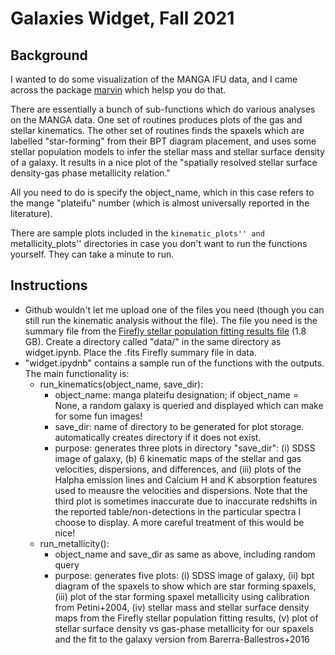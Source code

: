 # Galaxies Widget, Fall 2021

## Background

I wanted to do some visualization of the MANGA IFU data, and I came across the package [marvin](https://sdss-marvin.readthedocs.io/en/latest/index.html) which helsp you do that. 

There are essentially a bunch of sub-functions which do various analyses on the MANGA data. One set of routines produces plots of the gas and stellar kinematics. The other set of routines finds the spaxels which are labelled "star-forming" from their BPT diagram placement, and uses some stellar population models to infer the stellar mass and stellar surface density of a galaxy. It results in a nice plot of the "spatially resolved stellar surface density-gas phase metallicity relation."

All you need to do is specify the object_name, which in this case refers to the mange "plateifu" number (which is almost universally reported in the literature). 

There are sample plots included in the ``kinematic_plots'' and ``metallicity_plots'' directories in case you don't want to run the functions yourself. They can take a minute to run. 

## Instructions

* Github wouldn't let me upload one of the files you need (though you can still run the kinematic analysis without the file). The file you need is the summary file from the [Firefly stellar population fitting results file](https://data.sdss.org/sas/dr14/manga/spectro/firefly/v1_0_3/manga_firefly-v2_1_2-STELLARPOP.fits) (1.8 GB). Create a directory called "data/" in the same directory as widget.ipynb. Place the .fits Firefly summary file in data. 
* "widget.ipydnb" contains a sample run of the functions with the outputs. The main functionality is:
    * run_kinematics(object_name, save_dir): 
        * object_name: manga plateifu designation; if object_name = None, a random galaxy is queried and displayed which can make for some fun images!
        * save_dir: name of directory to be generated for plot storage. automatically creates directory if it does not exist. 
        * purpose: generates three plots in directory "save_dir": (i) SDSS image of galaxy, (b) 6 kinematic maps of the stellar and gas velocities, dispersions, and differences, and (iii) plots of the Halpha emission lines and Calcium H and K absorption features used to meausre the velocities and dispersions. Note that the third plot is sometimes inaccurate due to inaccurate redshifts in the reported table/non-detections in the particular spectra I choose to display. A more careful treatment of this would be nice!
    * run_metallicity():
        * object_name and save_dir as same as above, including random query
        * purpose: generates five plots: (i) SDSS image of galaxy, (ii) bpt diagram of the spaxels to show which are star forming spaxels, (iii) plot of the star forming spaxel metallicity using calibration from Petini+2004, (iv) stellar mass and stellar surface density maps from the Firefly stellar population fitting results, (v) plot of stellar surface density vs gas-phase metallicity for our spaxels and the fit to the galaxy version from Barerra-Ballestros+2016
